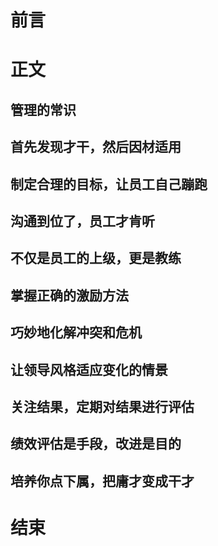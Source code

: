 # 前言

# 正文
## 管理的常识
## 首先发现才干，然后因材适用
## 制定合理的目标，让员工自己蹦跑
## 沟通到位了，员工才肯听
## 不仅是员工的上级，更是教练
## 掌握正确的激励方法
## 巧妙地化解冲突和危机
## 让领导风格适应变化的情景
## 关注结果，定期对结果进行评估
## 绩效评估是手段，改进是目的
## 培养你点下属，把庸才变成干才
# 结束